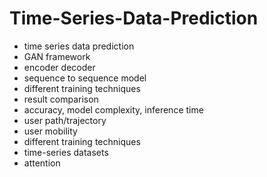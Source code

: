 # Time-Series-Data-Prediction                 
- time series data prediction           
- GAN framework               
- encoder decoder               
- sequence to sequence model           
- different training techniques 
- result comparison   
- accuracy, model complexity, inference time       
- user path/trajectory    
- user mobility   
- different training techniques 
- time-series datasets 
- attention 
  
